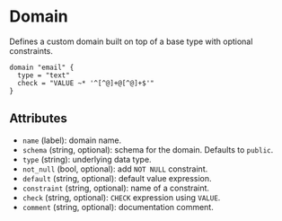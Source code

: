 # Domain

Defines a custom domain built on top of a base type with optional constraints.

```hcl
domain "email" {
  type = "text"
  check = "VALUE ~* '^[^@]+@[^@]+$'"
}
```

## Attributes
- `name` (label): domain name.
- `schema` (string, optional): schema for the domain. Defaults to `public`.
- `type` (string): underlying data type.
- `not_null` (bool, optional): add `NOT NULL` constraint.
- `default` (string, optional): default value expression.
- `constraint` (string, optional): name of a constraint.
- `check` (string, optional): `CHECK` expression using `VALUE`.
- `comment` (string, optional): documentation comment.

